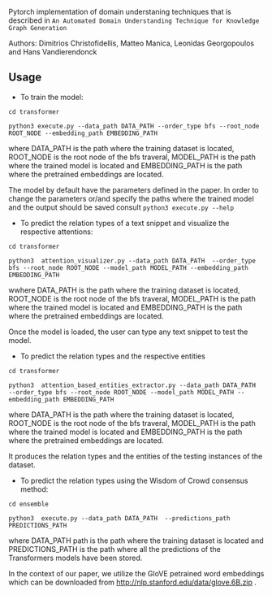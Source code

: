 Pytorch implementation of domain understaning techniques that is described in `An Automated Domain Understanding Technique for Knowledge Graph Generation`

Authors: Dimitrios Christofidellis, Matteo Manica, Leonidas Georgopoulos and Hans Vandierendonck

## Usage 

* To train the model:

```
cd transformer

python3 execute.py --data_path DATA_PATH --order_type bfs --root_node ROOT_NODE --embedding_path EMBEDDING_PATH  

```

 where DATA_PATH is the path where the training dataset is located, ROOT_NODE is the root node of the bfs traveral, MODEL_PATH is the path where the trained model is located and EMBEDDING_PATH is the path where the pretrained embeddings are located.



The model by default have the parameters defined in the paper. In order to change the parameters or/and specify the paths where the trained model and the output should be saved consult `python3 execute.py --help`



* To predict the relation types of a text snippet and visualize the respective attentions:

```
cd transformer

python3  attention_visualizer.py --data_path DATA_PATH  --order_type bfs --root_node ROOT_NODE --model_path MODEL_PATH --embedding_path EMBEDDING_PATH

```
 wwhere DATA_PATH is the path where the training dataset is located, ROOT_NODE is the root node of the bfs traveral, MODEL_PATH is the path where the trained model is located and EMBEDDING_PATH is the path where the pretrained embeddings are located.

Once the model is loaded, the user can type any text snippet to test the model.


* To predict the relation types and the respective entities


```
cd transformer

python3  attention_based_entities_extractor.py --data_path DATA_PATH  --order_type bfs --root_node ROOT_NODE --model_path MODEL_PATH --embedding_path EMBEDDING_PATH

```
where DATA_PATH is the path where the training dataset is located, ROOT_NODE is the root node of the bfs traveral, MODEL_PATH is the path where the trained model is located and EMBEDDING_PATH is the path where the pretrained embeddings are located.

It produces the relation types and the entities of the testing instances of the dataset.


* To predict the relation types using the Wisdom of Crowd consensus method:

```
cd ensemble

python3  execute.py --data_path DATA_PATH  --predictions_path PREDICTIONS_PATH

```

where DATA_PATH path is the path where the training dataset is located and PREDICTIONS_PATH is the path where all the predictions of the Transformers models have been stored.

In the context of our paper, we utilize the GloVE petrained word embeddings which can be downloaded from  http://nlp.stanford.edu/data/glove.6B.zip . 


